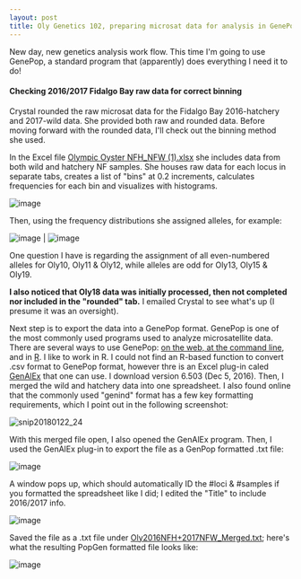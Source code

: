 ```yaml
---
layout: post
title: Oly Genetics 102, preparing microsat data for analysis in GenePop
---
```


New day, new genetics analysis work flow. This time I'm going to use GenePop, a standard program that (apparently) does everything I need it to do! 

#### Checking 2016/2017 Fidalgo Bay raw data for correct binning

Crystal rounded the raw microsat data for the Fidalgo Bay 2016-hatchery and 2017-wild data.  She provided both raw and rounded data. Before moving forward with the rounded data, I'll check out the binning method she used. 

In the Excel file [Olympic Oyster NFH_NFW (1).xlsx](https://github.com/laurahspencer/O.lurida_genetics/blob/master/Data/Olympic%20Oyster%20NFH_NFW%20(1).xlsx) she includes data from both wild and hatchery NF samples. She houses raw data for each locus in separate tabs, creates a list of "bins" at 0.2 increments, calculates frequencies for each bin and visualizes with histograms. 

![image](https://user-images.githubusercontent.com/17264765/35253966-0be0dc42-ff9d-11e7-85bb-15158f6f4335.png)

Then, using the frequency distributions she assigned alleles, for example: 

![image](https://user-images.githubusercontent.com/17264765/35254029-57188304-ff9d-11e7-812e-6a6268acd746.png)   |    ![image](https://user-images.githubusercontent.com/17264765/35254078-99f39bbe-ff9d-11e7-8541-74505b89351b.png)

One question I have is regarding the assignment of all even-numbered alleles for Oly10, Oly11 & Oly12, while alleles are odd for Oly13, Oly15 & Oly19. 

**I also noticed that Oly18 data was initially processed, then not completed nor included in the "rounded" tab.** I emailed Crystal to see what's up (I presume it was an oversight). 

Next step is to export the data into a GenePop format.  GenePop is one of the most commonly used programs used to analyze microsatellite data. There are several ways to use GenePop: [on the web, at the command line](http://genepop.curtin.edu.au/), and in [R](https://cran.r-project.org/web/packages/genepop/index.html).  I like to work in R. I could not find an R-based function to convert .csv format to GenePop format, however thre is an Excel plug-in caled [GenAlEx](http://biology-assets.anu.edu.au/GenAlEx/Download.html) that one can use.  I download version 6.503 (Dec 5, 2016). Then, I merged the wild and hatchery data into one spreadsheet. I also found online that the commonly used "genind" format has a few key formatting requirements, which I point out in the following screenshot: 

![snip20180122_24](https://user-images.githubusercontent.com/17264765/35255706-3575b87c-ffa5-11e7-8729-e23c08b4e870.png)

With this merged file open, I also opened the GenAlEx program. Then, I used the GenAlEx plug-in to export the file as a GenPop formatted .txt file: 

![image](https://user-images.githubusercontent.com/17264765/35255731-512f0dca-ffa5-11e7-8212-c378a2252891.png)

A window pops up, which should automatically ID the #loci & #samples if you formatted the spreadsheet like I did; I edited the "Title" to include 2016/2017 info.

![image](https://user-images.githubusercontent.com/17264765/35255755-7000ef70-ffa5-11e7-9edc-6062c98284f0.png)

Saved the file as a .txt file under [Oly2016NFH+2017NFW_Merged.txt](https://github.com/laurahspencer/O.lurida_genetics/blob/master/Data/Oly2016NFH%2B2017NFW_Merged.txt); here's what the resulting PopGen formatted file looks like: 

![image](https://user-images.githubusercontent.com/17264765/35255846-eb99b96e-ffa5-11e7-9364-e96df4e2cbc0.png)
